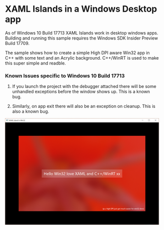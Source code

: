 # XAML Islands in a Windows Desktop app
As of Windows 10 Build 17713 XAML Islands work in desktop windows apps.  Building and running this sample requires the Windows SDK Insider Preview Build 17709.

The sample shows how to create a simple High DPI aware Win32 app in C++ with some text and an Acrylic background.  C++/WinRT is used to make this super simple and readble.

### Known Issues specific to Windows 10 Build 17713
1) If you launch the project with the debugger attached there will be some unhandled exceptions before the window shows up.  This is a known bug.

2) Similarly, on app exit there will also be an exception on cleanup.  This is also a known bug.

<img src="README_ASSETS/XamlIslandsWin32Desktop.PNG" width=700>